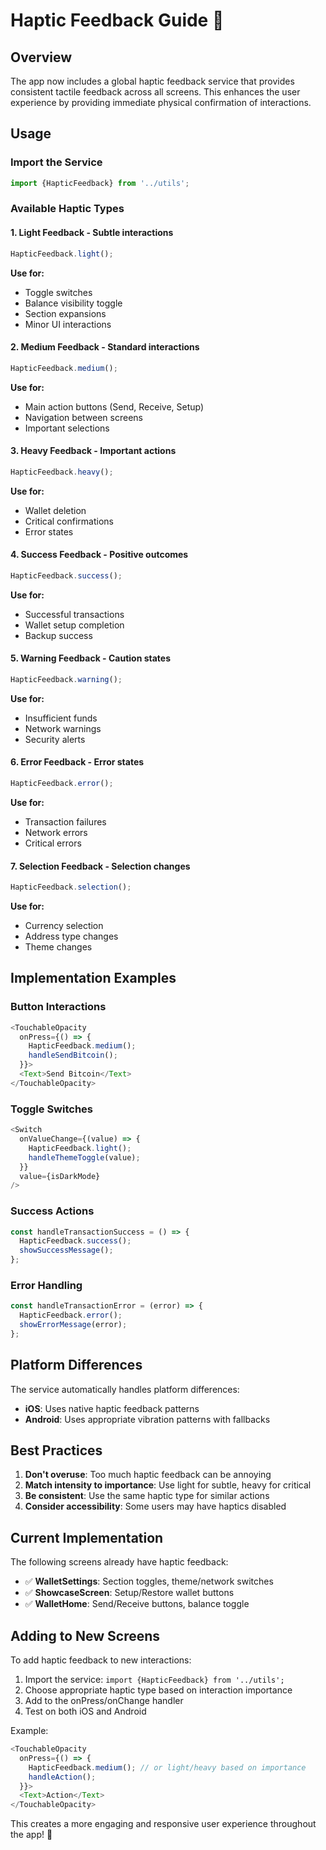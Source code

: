 # Haptic Feedback Guide 🎯

## Overview
The app now includes a global haptic feedback service that provides consistent tactile feedback across all screens. This enhances the user experience by providing immediate physical confirmation of interactions.

## Usage

### Import the Service
```javascript
import {HapticFeedback} from '../utils';
```

### Available Haptic Types

#### 1. **Light Feedback** - Subtle interactions
```javascript
HapticFeedback.light();
```
**Use for:**
- Toggle switches
- Balance visibility toggle
- Section expansions
- Minor UI interactions

#### 2. **Medium Feedback** - Standard interactions
```javascript
HapticFeedback.medium();
```
**Use for:**
- Main action buttons (Send, Receive, Setup)
- Navigation between screens
- Important selections

#### 3. **Heavy Feedback** - Important actions
```javascript
HapticFeedback.heavy();
```
**Use for:**
- Wallet deletion
- Critical confirmations
- Error states

#### 4. **Success Feedback** - Positive outcomes
```javascript
HapticFeedback.success();
```
**Use for:**
- Successful transactions
- Wallet setup completion
- Backup success

#### 5. **Warning Feedback** - Caution states
```javascript
HapticFeedback.warning();
```
**Use for:**
- Insufficient funds
- Network warnings
- Security alerts

#### 6. **Error Feedback** - Error states
```javascript
HapticFeedback.error();
```
**Use for:**
- Transaction failures
- Network errors
- Critical errors

#### 7. **Selection Feedback** - Selection changes
```javascript
HapticFeedback.selection();
```
**Use for:**
- Currency selection
- Address type changes
- Theme changes

## Implementation Examples

### Button Interactions
```javascript
<TouchableOpacity
  onPress={() => {
    HapticFeedback.medium();
    handleSendBitcoin();
  }}>
  <Text>Send Bitcoin</Text>
</TouchableOpacity>
```

### Toggle Switches
```javascript
<Switch
  onValueChange={(value) => {
    HapticFeedback.light();
    handleThemeToggle(value);
  }}
  value={isDarkMode}
/>
```

### Success Actions
```javascript
const handleTransactionSuccess = () => {
  HapticFeedback.success();
  showSuccessMessage();
};
```

### Error Handling
```javascript
const handleTransactionError = (error) => {
  HapticFeedback.error();
  showErrorMessage(error);
};
```

## Platform Differences

The service automatically handles platform differences:
- **iOS**: Uses native haptic feedback patterns
- **Android**: Uses appropriate vibration patterns with fallbacks

## Best Practices

1. **Don't overuse**: Too much haptic feedback can be annoying
2. **Match intensity to importance**: Use light for subtle, heavy for critical
3. **Be consistent**: Use the same haptic type for similar actions
4. **Consider accessibility**: Some users may have haptics disabled

## Current Implementation

The following screens already have haptic feedback:
- ✅ **WalletSettings**: Section toggles, theme/network switches
- ✅ **ShowcaseScreen**: Setup/Restore wallet buttons
- ✅ **WalletHome**: Send/Receive buttons, balance toggle

## Adding to New Screens

To add haptic feedback to new interactions:

1. Import the service: `import {HapticFeedback} from '../utils';`
2. Choose appropriate haptic type based on interaction importance
3. Add to the onPress/onChange handler
4. Test on both iOS and Android

Example:
```javascript
<TouchableOpacity
  onPress={() => {
    HapticFeedback.medium(); // or light/heavy based on importance
    handleAction();
  }}>
  <Text>Action</Text>
</TouchableOpacity>
```

This creates a more engaging and responsive user experience throughout the app! 🚀 